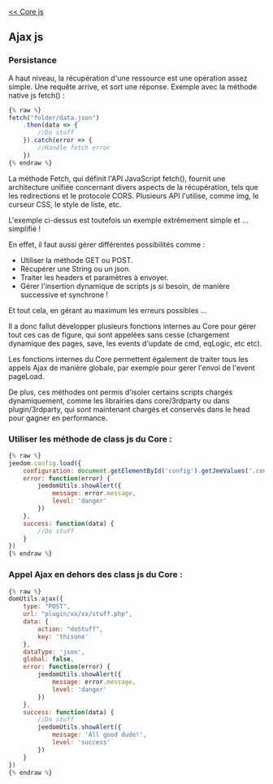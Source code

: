 [<< Core js](/fr_FR/dev/corejs/index)  
## Ajax js

### Persistance

A haut niveau, la récupération d'une ressource est une opération assez simple. Une requête arrive, et sort une réponse. Exemple avec la méthode native js fetch() :

````js
{% raw %}
fetch("folder/data.json")
    .then(data => {
        //Do stuff
    }).catch(error => {
        //Handle fetch error
    })
{% endraw %}
````

La méthode Fetch, qui définit l'API JavaScript fetch(), fournit une architecture unifiée concernant divers aspects de la récupération, tels que les redirections et le protocole CORS. Plusieurs API l'utilise, comme img, le curseur CSS, le style de liste, etc.

L'exemple ci-dessus est toutefois un exemple extrêmement simple et ... simplifié !

En effet, il faut aussi gérer différentes possibilités comme :

- Utiliser la méthode GET ou POST.  
- Récupérer une String ou un json.  
- Traiter les headers et paramètres à envoyer.  
- Gérer l'insertion dynamique de scripts js si besoin, de manière successive et synchrone !  

Et tout cela, en gérant au maximum les erreurs possibles ...

Il a donc fallut développer plusieurs fonctions internes au Core pour gérer tout ces cas de figure, qui sont appelées sans cesse (chargement dynamique des pages, save, les events d'update de cmd, eqLogic, etc etc).

Les fonctions internes du Core permettent également de traiter tous les appels Ajax de manière globale, par exemple pour gerer l'envoi de l'event pageLoad.

De plus, ces méthodes ont permis d'isoler certains scripts chargés dynamiquement, comme les librairies dans core/3rdparty ou dans plugin/3rdparty, qui sont maintenant chargés et conservés dans le head pour gagner en performance.

### Utiliser les méthode de class js du Core :

````js
{% raw %}
jeedom.config.load({
    configuration: document.getElementById('config').getJeeValues('.configKey:not(.noSet)')[0],
    error: function(error) {
        jeedomUtils.showAlert({
            message: error.message,
            level: 'danger'
        })
    },
    success: function(data) {
        //Do stuff
    }
})
{% endraw %}
````

### Appel Ajax en dehors des class js du Core :

````js
{% raw %}
domUtils.ajax({
    type: "POST",
    url: "plugin/xx/xx/stuff.php",
    data: {
        action: "doStuff",
        key: 'thisone'
    },
    dataType: 'json',
    global: false,
    error: function(error) {
        jeedomUtils.showAlert({
            message: error.message,
            level: 'danger'
        })
    },
    success: function(data) {
        //Do stuff
        jeedomUtils.showAlert({
            message: 'All good dude!',
            level: 'success'
        })
    }
})
{% endraw %}
````